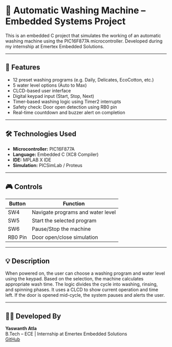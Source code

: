 # 🚿 Automatic Washing Machine – Embedded Systems Project

This is an embedded C project that simulates the working of an automatic washing machine using the PIC16F877A microcontroller. Developed during my internship at Emertex Embedded Solutions.

---

## 📌 Features
- 12 preset washing programs (e.g. Daily, Delicates, EcoCotton, etc.)
- 5 water level options (Auto to Max)
- CLCD-based user interface
- Digital keypad input (Start, Stop, Next)
- Timer-based washing logic using Timer2 interrupts
- Safety check: Door open detection using RB0 pin
- Real-time countdown and buzzer alert on completion

---

## 🛠 Technologies Used
- **Microcontroller:** PIC16F877A
- **Language:** Embedded C (XC8 Compiler)
- **IDE:** MPLAB X IDE
- **Simulation:** PICSimLab / Proteus

---

## 🎮 Controls
| Button | Function |
|--------|----------|
| SW4    | Navigate programs and water level |
| SW5    | Start the selected program |
| SW6    | Pause/Stop the machine |
| RB0 Pin | Door open/close simulation |

---

## 💡 Description
When powered on, the user can choose a washing program and water level using the keypad. Based on the selection,
the machine calculates appropriate wash time. The logic divides the cycle into washing, rinsing, and spinning phases.
It uses a CLCD to show current operation and time left. If the door is opened mid-cycle, the system pauses and alerts the user.

---

## 👨‍💻 Developed By
**Yaswanth Atla**  
B.Tech – ECE | Internship at Emertex Embedded Solutions  
[GitHub](https://github.com/Yaswanthatla/automatic-washing-machine)
